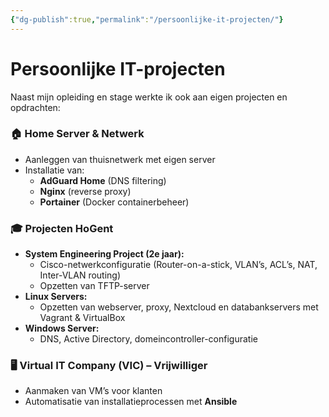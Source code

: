 ```yaml
---
{"dg-publish":true,"permalink":"/persoonlijke-it-projecten/"}
---
```



# Persoonlijke IT-projecten

Naast mijn opleiding en stage werkte ik ook aan eigen projecten en opdrachten:

### 🏠 Home Server & Netwerk
- Aanleggen van thuisnetwerk met eigen server
- Installatie van:
  - **AdGuard Home** (DNS filtering)
  - **Nginx** (reverse proxy)
  - **Portainer** (Docker containerbeheer)

### 🎓 Projecten HoGent
- **System Engineering Project (2e jaar):**
  - Cisco-netwerkconfiguratie (Router-on-a-stick, VLAN’s, ACL’s, NAT, Inter-VLAN routing)
  - Opzetten van TFTP-server
- **Linux Servers:**
  - Opzetten van webserver, proxy, Nextcloud en databankservers met Vagrant & VirtualBox
- **Windows Server:**
  - DNS, Active Directory, domeincontroller-configuratie

### 🖥️ Virtual IT Company (VIC) – Vrijwilliger
- Aanmaken van VM’s voor klanten
- Automatisatie van installatieprocessen met **Ansible**
